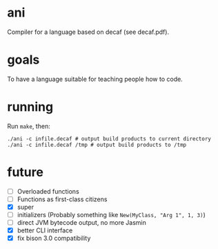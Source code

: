 ani
==

Compiler for a language based on decaf (see decaf.pdf).

goals
==

To have a language suitable for teaching people how to code.

running
==

Run `make`, then:

    ./ani -c infile.decaf # output build products to current directory
    ./ani -c infile.decaf /tmp # output build products to /tmp

future
==

- [ ] Overloaded functions
- [ ] Functions as first-class citizens
- [x] super
- [ ] initializers (Probably something like `New(MyClass, "Arg 1", 1, 3)`)
- [ ] direct JVM bytecode output, no more Jasmin
- [x] better CLI interface
- [x] fix bison 3.0 compatibility